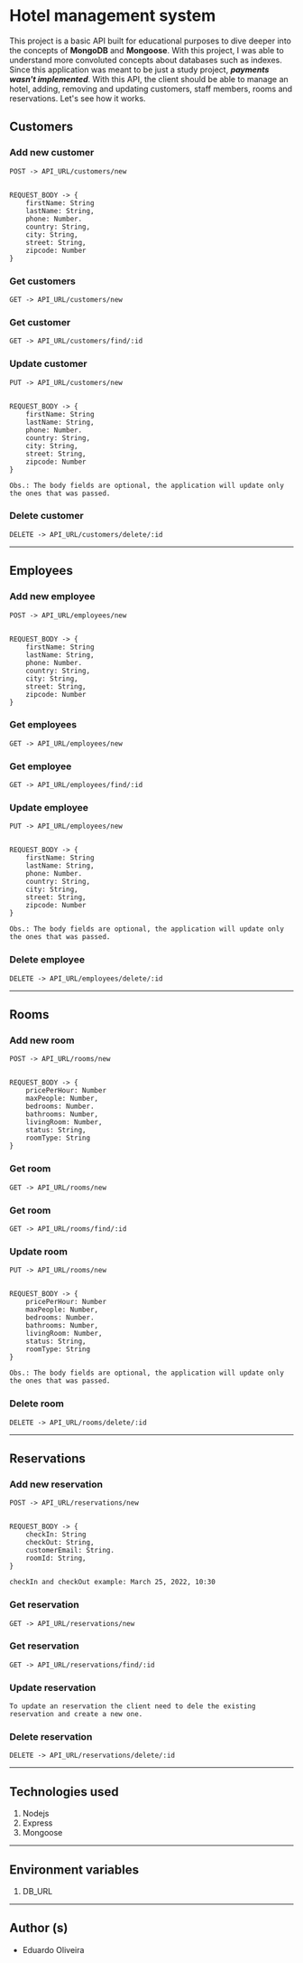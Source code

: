 # Hotel management system

This project is a basic API built for educational purposes to dive deeper into the concepts of **MongoDB** and **Mongoose**. With this project, I was able to understand more convoluted concepts about databases such as indexes. Since this application was meant to be just a study project, ***payments wasn't implemented***. With this API, the client should be able to manage an hotel, adding, removing and updating customers, staff members, rooms and reservations. Let's see how it works.

## Customers

### Add new customer
```
POST -> API_URL/customers/new


REQUEST_BODY -> {
    firstName: String
    lastName: String,
    phone: Number.
    country: String,
    city: String,
    street: String,
    zipcode: Number
}
```

### Get customers
```
GET -> API_URL/customers/new
```

### Get customer
```
GET -> API_URL/customers/find/:id
```

### Update customer
```
PUT -> API_URL/customers/new


REQUEST_BODY -> {
    firstName: String 
    lastName: String, 
    phone: Number.
    country: String,
    city: String,
    street: String,
    zipcode: Number
}

Obs.: The body fields are optional, the application will update only the ones that was passed.
```

### Delete customer
```
DELETE -> API_URL/customers/delete/:id
```

***

## Employees
### Add new employee
```
POST -> API_URL/employees/new


REQUEST_BODY -> {
    firstName: String
    lastName: String,
    phone: Number.
    country: String,
    city: String,
    street: String,
    zipcode: Number
}
```

### Get employees
```
GET -> API_URL/employees/new
```

### Get employee
```
GET -> API_URL/employees/find/:id
```

### Update employee
```
PUT -> API_URL/employees/new


REQUEST_BODY -> {
    firstName: String 
    lastName: String, 
    phone: Number.
    country: String,
    city: String,
    street: String,
    zipcode: Number
}

Obs.: The body fields are optional, the application will update only the ones that was passed.
```

### Delete employee
```
DELETE -> API_URL/employees/delete/:id
```

***

## Rooms
### Add new room
```
POST -> API_URL/rooms/new


REQUEST_BODY -> {
    pricePerHour: Number 
    maxPeople: Number, 
    bedrooms: Number.
    bathrooms: Number,
    livingRoom: Number,
    status: String,
    roomType: String
}
```

### Get room
```
GET -> API_URL/rooms/new
```

### Get room
```
GET -> API_URL/rooms/find/:id
```

### Update room
```
PUT -> API_URL/rooms/new


REQUEST_BODY -> {
    pricePerHour: Number 
    maxPeople: Number, 
    bedrooms: Number.
    bathrooms: Number,
    livingRoom: Number,
    status: String,
    roomType: String
}

Obs.: The body fields are optional, the application will update only the ones that was passed.
```

### Delete room
```
DELETE -> API_URL/rooms/delete/:id
```

***

## Reservations

### Add new reservation
```
POST -> API_URL/reservations/new


REQUEST_BODY -> {
    checkIn: String 
    checkOut: String, 
    customerEmail: String.
    roomId: String,
}

checkIn and checkOut example: March 25, 2022, 10:30
```

### Get reservation
```
GET -> API_URL/reservations/new
```

### Get reservation
```
GET -> API_URL/reservations/find/:id
```

### Update reservation
```
To update an reservation the client need to dele the existing reservation and create a new one. 
```

### Delete reservation
```
DELETE -> API_URL/reservations/delete/:id
```

***

## Technologies used
1. Nodejs
2. Express
3. Mongoose
   
***

## Environment variables
1. DB_URL

***

## Author (s)
* Eduardo Oliveira
